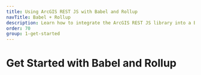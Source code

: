 ```yaml
---
title: Using ArcGIS REST JS with Babel and Rollup
navTitle: Babel + Rollup
description: Learn how to integrate the ArcGIS REST JS library into a Babel and Rollup based workflow.
order: 70
group: 1-get-started
---
```


# Get Started with Babel and Rollup
